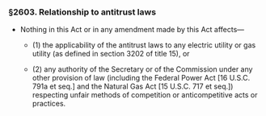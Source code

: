 ### §2603. Relationship to antitrust laws
* Nothing in this Act or in any amendment made by this Act affects—

  * (1) the applicability of the antitrust laws to any electric utility or gas utility (as defined in section 3202 of title 15), or

  * (2) any authority of the Secretary or of the Commission under any other provision of law (including the Federal Power Act [16 U.S.C. 791a et seq.] and the Natural Gas Act [15 U.S.C. 717 et seq.]) respecting unfair methods of competition or anticompetitive acts or practices.